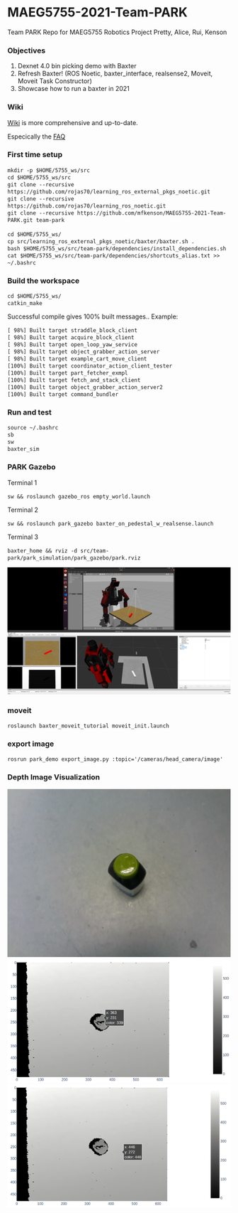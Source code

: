 # MAEG5755-2021-Team-PARK
Team PARK Repo for MAEG5755 Robotics Project
Pretty, Alice, Rui, Kenson


### Objectives
1. Dexnet 4.0 bin picking demo with Baxter
2. Refresh Baxter! (ROS Noetic, baxter_interface, realsense2, Moveit, Moveit Task Constructor)
3. Showcase how to run a baxter in 2021

### Wiki
[Wiki](https://github.com/mfkenson/MAEG5755-2021-Team-PARK/wiki) is more comprehensive and up-to-date.

Especically the [FAQ](https://github.com/mfkenson/MAEG5755-2021-Team-PARK/wiki#faq)

### First time setup 
```
mkdir -p $HOME/5755_ws/src
cd $HOME/5755_ws/src
git clone --recursive https://github.com/rojas70/learning_ros_external_pkgs_noetic.git
git clone --recursive https://github.com/rojas70/learning_ros_noetic.git
git clone --recursive https://github.com/mfkenson/MAEG5755-2021-Team-PARK.git team-park

cd $HOME/5755_ws/
cp src/learning_ros_external_pkgs_noetic/baxter/baxter.sh .
bash $HOME/5755_ws/src/team-park/dependencies/install_dependencies.sh
cat $HOME/5755_ws/src/team-park/dependencies/shortcuts_alias.txt >> ~/.bashrc
```

### Build the workspace
```
cd $HOME/5755_ws/
catkin_make
```
Successful compile gives 100% built messages..
Example:
```
[ 98%] Built target straddle_block_client
[ 98%] Built target acquire_block_client
[ 98%] Built target open_loop_yaw_service
[ 98%] Built target object_grabber_action_server
[ 98%] Built target example_cart_move_client
[100%] Built target coordinator_action_client_tester
[100%] Built target part_fetcher_exmpl
[100%] Built target fetch_and_stack_client
[100%] Built target object_grabber_action_server2
[100%] Built target command_bundler
```


### Run and test
```
source ~/.bashrc
sb
sw
baxter_sim
```

### PARK Gazebo
Terminal 1
```
sw && roslaunch gazebo_ros empty_world.launch
```
Terminal 2
```
sw && roslaunch park_gazebo baxter_on_pedestal_w_realsense.launch
```
Terminal 3
```
baxter_home && rviz -d src/team-park/park_simulation/park_gazebo/park.rviz
```
![Alt text](/screenshots/baxter_realsense_gazebo_rviz.png?raw=true "Baxter_D435")


### moveit
```
roslaunch baxter_moveit_tutorial moveit_init.launch
```

### export image
```
rosrun park_demo export_image.py :topic='/cameras/head_camera/image'
```

### Depth Image Visualization
![RGB](/screenshots/visualize_color.png?raw=true "RGB")
![339mm](/screenshots/visualize_depth.png?raw=true "Depth object 339mm")
![446mm](/screenshots/visualize_depth_table.png?raw=true "Depth table 446mm")

